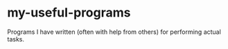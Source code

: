 # my-useful-programs
Programs I have written (often with help from others) for performing actual tasks.
